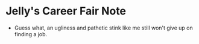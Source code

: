 # Jelly's Career Fair Note

* Guess what, an ugliness and pathetic stink like me still won't give up on finding a job.